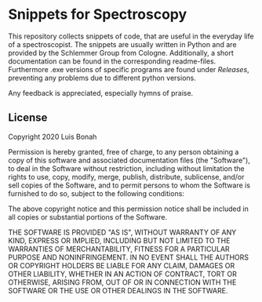 # Snippets for Spectroscopy

This repository collects snippets of code, that are useful in the everyday life of a spectroscopist. The snippets are usually written in Python and are provided by the Schlemmer Group from Cologne. Additionally, a short documentation can be found in the corresponding readme-files. Furthermore .exe versions of specific programs are found under *Releases*, preventing any problems due to different python versions.

Any feedback is appreciated, especially hymns of praise.



## License

Copyright 2020 Luis Bonah

Permission is hereby granted, free of charge, to any person obtaining a copy of this software and associated documentation files (the "Software"), to deal in the Software without restriction, including without limitation the rights to use, copy, modify, merge, publish, distribute, sublicense, and/or sell copies of the Software, and to permit persons to whom the Software is furnished to do so, subject to the following conditions:

The above copyright notice and this permission notice shall be included in all copies or substantial portions of the Software.

THE SOFTWARE IS PROVIDED "AS IS", WITHOUT WARRANTY OF ANY KIND, EXPRESS OR IMPLIED, INCLUDING BUT NOT LIMITED TO THE WARRANTIES OF MERCHANTABILITY, FITNESS FOR A PARTICULAR PURPOSE AND NONINFRINGEMENT. IN NO EVENT SHALL THE AUTHORS OR COPYRIGHT HOLDERS BE LIABLE FOR ANY CLAIM, DAMAGES OR OTHER LIABILITY, WHETHER IN AN ACTION OF CONTRACT, TORT OR OTHERWISE, ARISING FROM, OUT OF OR IN CONNECTION WITH THE SOFTWARE OR THE USE OR OTHER DEALINGS IN THE SOFTWARE.

